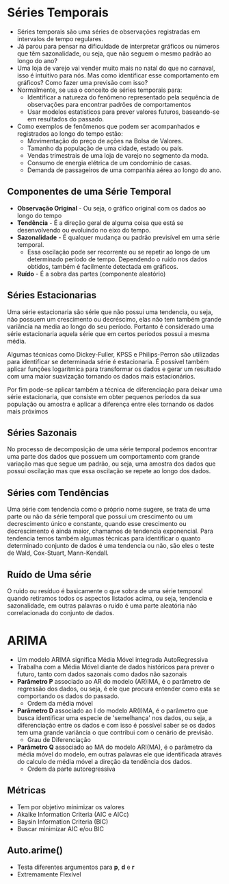 # Séries Temporais 

- Séries temporais são uma séries de observações registradas em intervalos de tempo regulares.
- Já parou para pensar na dificuldade de interpretar gráficos ou números que têm sazonalidade, ou seja, que não seguem o mesmo padrão ao longo do ano?
- Uma loja de varejo vai vender muito mais no natal do que no carnaval, isso é intuitivo para nós. Mas como identificar esse comportamento em gráficos? Como fazer uma previsão com isso?
- Normalmente, se usa o conceito de séries temporais para:
    - Identificar a natureza do fenômeno representado pela sequência de observações para encontrar padrões de comportamentos
    - Usar modelos estatísticos para prever valores futuros, baseando-se em resultados do passado.
- Como exemplos de fenômenos que podem ser acompanhados e registrados ao longo do tempo estão:
    - Movimentação do preço de ações na Bolsa de Valores.
    - Tamanho da população de uma cidade, estado ou país.
    - Vendas trimestrais de uma loja de varejo no segmento da moda.
    - Consumo de energia elétrica de um condomínio de casas.
    - Demanda de passageiros de uma companhia aérea ao longo do ano.

## Componentes de uma Série Temporal

- **Observação Original** - Ou seja, o gráfico original com os dados ao longo do tempo 
- **Tendência** - É a direção geral de alguma coisa que está se desenvolvendo ou evoluindo no eixo do tempo.
- **Sazonalidade** - É qualquer mudança ou padrão previsível em uma série temporal.
    - Essa oscilação pode ser recorrente ou se repetir ao longo de um determinado período de tempo. Dependendo o ruído nos dados obtidos, também é facilmente detectada em gráficos.
- **Ruído** - É a sobra das partes (componente aleatório)

## Séries Estacionarias

Uma série estacionaria são série que não possui uma tendencia, ou seja, não possuem um crescimento ou decréscimo, elas não tem também grande variância na media ao longo do seu período. Portanto é considerado uma série estacionaria aquela série que em certos períodos possui a mesma média. 

Algumas técnicas como Dickey-Fuller, KPSS e Philips-Perron são utilizadas para identificar se determinada série é estacionaria. É possível também aplicar funções logarítmica para transformar os dados e gerar um resultado com uma maior suavização tornando os dados mais estacionários.

Por fim pode-se aplicar também a técnica de diferenciação para deixar uma série estacionaria, que consiste em obter pequenos períodos da sua população ou amostra e aplicar a diferença entre eles tornando os dados mais próximos

## Séries Sazonais

No processo de decomposição de uma série temporal podemos encontrar uma parte dos dados que possuem um comportamento com grande variação mas que segue um padrão, ou seja, uma amostra dos dados que possui oscilação mas que essa oscilação se repete ao longo dos dados.

## Séries com Tendências

Uma série com tendencia como o próprio nome sugere, se trata de uma parte ou não da série temporal que possui um crescimento ou um decrescimento único e constante, quando esse crescimento ou decrescimento é ainda maior, chamamos de tendencia exponencial. Para tendencia temos também algumas técnicas para identificar o quanto determinado conjunto de dados é uma tendencia ou não, são eles o teste de Wald, Cox-Stuart, Mann-Kendall.

## Ruído de Uma série

O ruido ou resíduo é basicamente o que sobra de uma série temporal quando retiramos todos os aspectos listados acima, ou seja, tendencia e sazonalidade, em outras palavras o ruido é uma parte aleatória não correlacionada do conjunto de dados.

# ARIMA

- Um modelo ARIMA significa Média Móvel integrada AutoRegressiva
- Trabalha com a Média Móvel diante de dados históricos para prever o futuro, tanto com dados sazonais como dados não sazonais
- **Parâmetro P** associado ao AR do modelo (AR)IMA, é o parâmetro de regressão dos dados, ou seja, é ele que procura entender como esta se comportando os dados do passado.
    - Ordem da média móvel
- **Parâmetro D** associado ao I do modelo AR(I)MA, é o parâmetro que busca identificar uma especie de 'semelhança' nos dados, ou seja, a diferenciação entre os dados e com isso é possível saber se os dados tem uma grande variância o que contribui com o cenário de previsão.
    - Grau de Diferenciação
- **Parâmetro Q** associado ao MA do modelo ARI(MA), é o parâmetro da média móvel do modelo, em outras palavras ele que identificada através do calculo de média móvel a direção da tendência dos dados.
    - Ordem da parte autoregressiva
    
## Métricas

- Tem por objetivo minimizar os valores
- Akaike Information Criteria (AIC e AICc)
- Baysin Information Criteria (BIC)
- Buscar minimizar AIC e/ou BIC

## Auto.arime()

- Testa diferentes argumentos para **p**, **d** e **r**
- Extremamente Flexível

